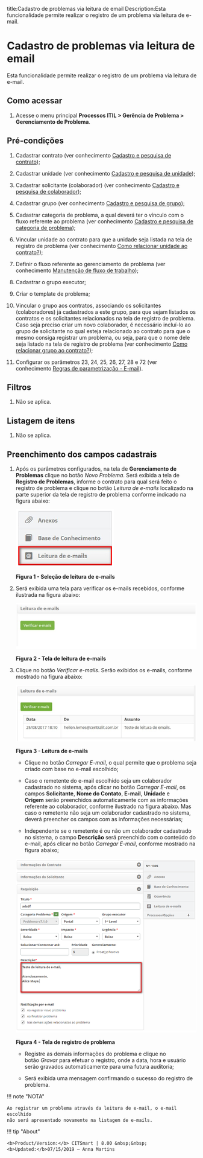 title:Cadastro de problemas via leitura de email
Description:Esta funcionalidade permite realizar o registro de um problema via leitura de e-mail.

# Cadastro de problemas via leitura de email

Esta funcionalidade permite realizar o registro de um problema via leitura de
e-mail.

Como acessar
------------

1.  Acesse o menu principal **Processos ITIL > Gerência de Problema >
    Gerenciamento de Problema**.

Pré-condições
-------------

1.  Cadastrar contrato (ver conhecimento [Cadastro e pesquisa de
    contrato][1]);

2.  Cadastrar unidade (ver conhecimento [Cadastro e pesquisa de
    unidade][2]);

3.  Cadastrar solicitante (colaborador) (ver conhecimento [Cadastro e pesquisa
    de colaborador][3]);

4.  Cadastrar grupo (ver conhecimento [Cadastro e pesquisa de grupo][4]);

5.  Cadastrar categoria de problema, a qual deverá ter o vínculo com o fluxo
    referente ao problema (ver conhecimento [Cadastro e pesquisa de categoria de
    problema][5]);

6.  Vincular unidade ao contrato para que a unidade seja listada na tela de
    registro de problema (ver conhecimento [Como relacionar unidade ao
    contrato?][6]);

7.  Definir o fluxo referente ao gerenciamento de problema (ver
    conhecimento [Manutenção de fluxo de trabalho][7]);

8.  Cadastrar o grupo executor;

9.  Criar o template de problema;

10. Vincular o grupo aos contratos, associando os solicitantes (colaboradores)
    já cadastrados a este grupo, para que sejam listados os contratos e os
    solicitantes relacionados na tela de registro de problema. Caso seja preciso
    criar um novo colaborador, é necessário incluí-lo ao grupo de solicitante no
    qual esteja relacionado ao contrato para que o mesmo consiga registrar um
    problema, ou seja, para que o nome dele seja listado na tela de registro de
    problema (ver conhecimento [Como relacionar grupo ao contrato?][8]);

11. Configurar os parâmetros 23, 24, 25, 26, 27, 28 e 72 (ver
    conhecimento [Regras de parametrização - E-mail][9]).

Filtros
-------

1.  Não se aplica.

Listagem de itens
-----------------

1.  Não se aplica.

Preenchimento dos campos cadastrais
-----------------------------------

1.  Após os parâmetros configurados, na tela de **Gerenciamento de
    Problemas** clique no botão *Novo Problema*. Será exibida a tela
    de **Registro de Problemas**, informe o contrato para qual será feito o
    registro de problema e clique no botão *Leitura de e-mails* localizado na
    parte superior da tela de registro de problema conforme indicado na figura
    abaixo:

     ![Criar](images/email-1.png)

     **Figura 1 - Seleção de leitura de e-mails**

2.  Será exibida uma tela para verificar os e-mails recebidos, conforme
    ilustrada na figura abaixo:

    ![Criar](images/email-2.png)

    **Figura 2 - Tela de leitura de e-mails**

3.  Clique no botão *Verificar e-mails*. Serão exibidos os e-mails, conforme
    mostrado na figura abaixo:

    ![Criar](images/email-3.png)

    **Figura 3 - Leitura de e-mails**

    -  Clique no botão *Carregar E-mail*, o qual permite que o problema seja criado
    com base no e-mail escolhido;

    -  Caso o remetente do e-mail escolhido seja um colaborador cadastrado no
    sistema, após clicar no botão *Carregar E-mail*, os
    campos **Solicitante**, **Nome do
    Contato**, **E-mail**, **Unidade** e **Origem** serão preenchidos
    automaticamente com as informações referente ao colaborador, conforme
    ilustrado na figura abaixo. Mas caso o remetente não seja um colaborador
    cadastrado no sistema, deverá preencher os campos com as informações
    necessárias;

    -  Independente se o remetente é ou não um colaborador cadastrado no sistema, o
    campo **Descrição** será preenchido com o conteúdo do e-mail, após clicar no
    botão *Carregar E-mail*, conforme mostrado na figura abaixo;

    ![Criar](images/email-4.png)

    **Figura 4 - Tela de registro de problema**

    -  Registre as demais informações do problema e clique no botão *Gravar* para
    efetuar o registro, onde a data, hora e usuário serão gravados
    automaticamente para uma futura auditoria;

    -  Será exibida uma mensagem confirmando o sucesso do registro de problema.

!!! note "NOTA"

    Ao registrar um problema através da leitura de e-mail, o e-mail escolhido
    não será apresentado novamente na listagem de e-mails.


[1]:/pt-br/citsmart-platform-7/additional-features/contract-management/use/register-contract.html
[2]:/pt-br/citsmart-platform-7/plataform-administration/region-and-language/register-unit.html
[3]:/pt-br/citsmart-platform-7/initial-settings/access-settings/user/employee.html
[4]:/pt-br/citsmart-platform-7/initial-settings/access-settings/user/group.html
[5]:/pt-br/citsmart-platform-7/processes/problem/category.html
[6]:/pt-br/citsmart-platform-7/processes/tickets/relate-unit.html
[7]:/pt-br/citsmart-platform-7/workflow/workflow-management.html
[8]:/pt-br/citsmart-platform-7/processes/tickets/relate-group.html
[9]:/pt-br/citsmart-platform-7/plataform-administration/parameters-list/parametrization-email.html


!!! tip "About"

    <b>Product/Version:</b> CITSmart | 8.00 &nbsp;&nbsp;
    <b>Updated:</b>07/15/2019 – Anna Martins
